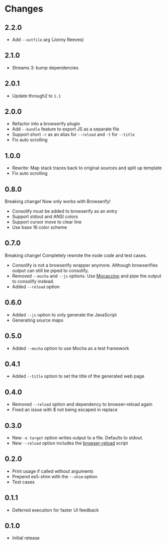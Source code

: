 # Changes

## 2.2.0

- Add `--outfile` arg (Jonny Reeves)

## 2.1.0

- Streams 3: bump dependencies

## 2.0.1

- Update through2 to `1.1`

## 2.0.0

- Refactor into a browserify plugin
- Add `--bundle` feature to export JS as a separate file
- Support short `-r` as an alias for `--reload` and `-t` for `--title`
- Fix auto scrolling

## 1.0.0

- Rewrite: Map stack traces back to original sources and split up template
- Fix auto scrolling

## 0.8.0

Breaking change! Now only works with Browserify!

- Consolify must be added to browserify as an entry
- Support stdout and ANSI colors
- Support cursor move to clear line
- Use base 16 color scheme

## 0.7.0

Breaking change! Completely rewrote the node code and test cases.

- Consolify is not a browserify wrapper anymore. Although browserifies output
  can still be piped to consolify.
- Removed `--mocha` and `--js` options. Use [Mocaccino][] and pipe the output
  to consolify instead.
- Added `--reload` option

[Mocaccino]: https://github.com/mantoni/mocaccino.js

## 0.6.0

- Added `--js` option to only generate the JavaScript
- Generating source maps

## 0.5.0

- Added `--mocha` option to use Mocha as a test framework

## 0.4.1

- Added `--title` option to set the title of the generated web page

## 0.4.0

- Removed `--reload` option and dependency to browser-reload again
- Fixed an issue with $ not being escaped in replace

## 0.3.0

- New `-o target` option writes output to a file. Defaults to stdout.
- New `--reload` option includes the [browser-reload][] script

[browser-reload]: https://github.com/mantoni/browser-reload

## 0.2.0

- Print usage if called without arguments
- Prepend es5-shim with the `--shim` option
- Test cases

## 0.1.1

- Deferred execution for faster UI feedback

## 0.1.0

- Initial release
